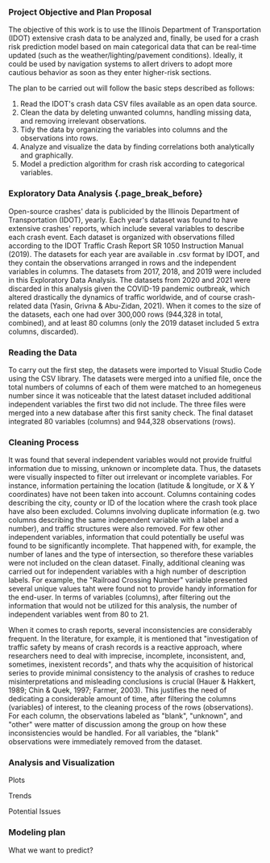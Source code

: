 ### Project Objective and Plan Proposal

The objective of this work is to use the Illinois Department of Transportation (IDOT) extensive crash data to be analyzed and, finally, be used for a crash risk prediction model based on main categorical data that can be real-time updated (such as the weather/lighting/pavement conditions). Ideally, it could be used by navigation systems to allert drivers to adopt more cautious behavior as soon as they enter higher-risk sections. 

The plan to be carried out will follow the basic steps described as follows:

1. Read the IDOT's crash data CSV files available as an open data source.
2. Clean the data by deleting unwanted columns, handling missing data, and removing irrelevant observations.
3. Tidy the data by organizing the variables into columns and the observations into rows.
4. Analyze and visualize the data by finding correlations both analytically and graphically.
5. Model a prediction algorithm for crash risk according to categorical variables.


### Exploratory Data Analysis {.page_break_before}

Open-source crashes' data is publicided by the Illinois Department of Transportation (IDOT), yearly. Each year's dataset was found to have extensive crashes' reports, which include several variables to describe each crash event. Each dataset is organized with observations filled according to the IDOT Traffic Crash Report SR 1050 Instruction Manual (2019). The datasets for each year are available in .csv format by IDOT, and they contain the observations arranged in rows and the independent variables in columns. The datasets from 2017, 2018, and 2019 were included in this Exploratory Data Analysis. The datasets from 2020 and 2021 were discarded in this analysis given the COVID-19 pandemic outbreak, which altered drastically the dynamics of traffic worldwide, and of course crash-related data (Yasin, Grivna & Abu-Zidan, 2021). When it comes to the size of the datasets, each one had over 300,000 rows (944,328 in total, combined), and at least 80 columns (only the 2019 dataset included 5 extra columns, discarded).

### Reading the Data

To carry out the first step, the datasets were imported to Visual Studio Code using the CSV library. The datasets were merged into a unified file, once the total numbers of columns of each of them were matched to an homegeneus number since it was noticeable that the latest dataset included additional independent variables the first two did not include. The three files were merged into a new database after this first sanity check. The final dataset integrated 80 variables (columns) and 944,328 observations (rows).

### Cleaning Process

It was found that several independent variables would not provide fruitful information due to missing, unknown or incomplete data. Thus, the datasets were visually inspected to filter out irrelevant or incomplete variables. For instance, information pertaining the location (latitude & longitude, or X & Y coordinates) have not been taken into account. Columns containing codes describing the city, county or ID of the location where the crash took place have also been excluded. Columns involving duplicate information (e.g. two columns describing the same independent variable with a label and a number), and traffic structures were also removed. For few other independent variables, information that could potentially be useful was found to be significantly incomplete. That happened with, for example, the number of lanes and the type of intersection, so therefore these variables were not included on the clean dataset. Finally, additional cleaning was carried out for independent variables with a high number of description labels. For example, the "Railroad Crossing Number" variable presented several unique values taht were found not to provide handy information for the end-user. In terms of variables (columns), after filtering out the information that would not be utilized for this analysis, the number of independent variables went from 80 to 21.

 When it comes to crash reports, several inconsistencies are considerably frequent. In the literature, for example, it is mentioned that "investigation of traffic safety by means of crash records is a reactive approach, where researchers need to deal with imprecise, incomplete, inconsistent, and, sometimes, inexistent records", and thats why the acquisition of historical series to provide minimal consistency to the analysis of crashes to reduce misinterpretations and misleading conclusions is crucial (Hauer & Hakkert, 1989; Chin & Quek, 1997; Farmer, 2003). This justifies the need of dedicating a considerable amount of time, after filtering the columns (variables) of interest, to the cleaning process of the rows (observations). For each column, the observations labeled as "blank", "unknown", and "other" were matter of discussion among the group on how these inconsistencies would be handled. For all variables, the "blank" observations were immediately removed from the dataset. 


### Analysis and Visualization

Plots

Trends

Potential Issues


### Modeling plan

What we want to predict?
